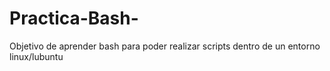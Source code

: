 # Practica-Bash-
Objetivo de aprender bash para poder realizar scripts dentro de un entorno linux/lubuntu
